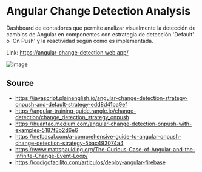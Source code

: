 # Angular Change Detection Analysis
Dashboard de contadores que permite analizar visualmente la detección de cambios de Angular en componentes con estrategia de detección 'Default' ó 'On Push' y la reactividad según como es implementada. 

Link: https://angular-change-detection.web.app/

![image](https://user-images.githubusercontent.com/20425026/187112888-98d0fca4-b0cf-4d94-bbd3-e18d9c6d2e30.png)





## Source

- https://javascript.plainenglish.io/angular-change-detection-strategy-onpush-and-default-strategy-edd8d41ba9ef
- https://angular-training-guide.rangle.io/change-detection/change_detection_strategy_onpush
- https://huantao.medium.com/angular-change-detection-onpush-with-examples-5187f8b2d6e6
- https://netbasal.com/a-comprehensive-guide-to-angular-onpush-change-detection-strategy-5bac493074a4
- https://www.mattspaulding.org/The-Curious-Case-of-Angular-and-the-Infinite-Change-Event-Loop/
- https://codigofacilito.com/articulos/deploy-angular-firebase
